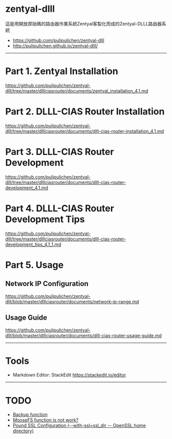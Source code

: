 zentyal-dlll
===============

這是用開放原始碼的路由器作業系統Zentyal客製化而成的Zentyal-DLLL路由器系統

* https://github.com/pulipulichen/zentyal-dlll
* http://pulipulichen.github.io/zentyal-dlll/

----

# Part 1. Zentyal Installation
https://github.com/pulipulichen/zentyal-dlll/tree/master/dlllciasrouter/documents/zentyal_installation_4.1.md

# Part 2. DLLL-CIAS Router Installation
https://github.com/pulipulichen/zentyal-dlll/tree/master/dlllciasrouter/documents/dlll-cias-router-installation_4.1.md

# Part 3. DLLL-CIAS Router Development
https://github.com/pulipulichen/zentyal-dlll/tree/master/dlllciasrouter/documents/dlll-cias-router-development_4.1.md

# Part 4. DLLL-CIAS Router Development Tips
https://github.com/pulipulichen/zentyal-dlll/tree/master/dlllciasrouter/documents/dlll-cias-router-development_tips_4.1_1.md

# Part 5. Usage

## Network IP Configuration
https://github.com/pulipulichen/zentyal-dlll/blob/master/dlllciasrouter/documents/network-ip-range.md

## Usage Guide
https://github.com/pulipulichen/zentyal-dlll/blob/master/dlllciasrouter/documents/dlll-cias-router-usage-guide.md

----

Tools
====
* Markdown Editor: StackEdit https://stackedit.io/editor

----

TODO
====

* [Backup function](https://github.com/pulipulichen/zentyal-dlll/blob/master/dlllciasrouter/backup-zentyal.sh)
* [MooseFS function is not work?](https://github.com/pulipulichen/zentyal-dlll/blob/master/dlllciasrouter/src/EBox/dlllciasrouter/Model/ExportsSetting.pm)
* [Pound SSL Configuration (--with-ssl=ssl_dir   -- OpenSSL home directory)](http://www.apsis.ch/pound/pound_list/archive/2011/2011-03/1301440192000)